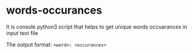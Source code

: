 # words-occurances
It is console python3 script that helps to get unique words occuarances in input text file

The output format:
`<word>: <occurances>`


